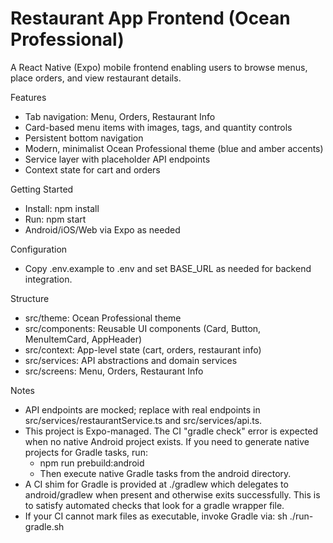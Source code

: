 # Restaurant App Frontend (Ocean Professional)

A React Native (Expo) mobile frontend enabling users to browse menus, place orders, and view restaurant details.

Features
- Tab navigation: Menu, Orders, Restaurant Info
- Card-based menu items with images, tags, and quantity controls
- Persistent bottom navigation
- Modern, minimalist Ocean Professional theme (blue and amber accents)
- Service layer with placeholder API endpoints
- Context state for cart and orders

Getting Started
- Install: npm install
- Run: npm start
- Android/iOS/Web via Expo as needed

Configuration
- Copy .env.example to .env and set BASE_URL as needed for backend integration.

Structure
- src/theme: Ocean Professional theme
- src/components: Reusable UI components (Card, Button, MenuItemCard, AppHeader)
- src/context: App-level state (cart, orders, restaurant info)
- src/services: API abstractions and domain services
- src/screens: Menu, Orders, Restaurant Info

Notes
- API endpoints are mocked; replace with real endpoints in src/services/restaurantService.ts and src/services/api.ts.
- This project is Expo-managed. The CI "gradle check" error is expected when no native Android project exists. If you need to generate native projects for Gradle tasks, run:
  - npm run prebuild:android
  - Then execute native Gradle tasks from the android directory.
- A CI shim for Gradle is provided at ./gradlew which delegates to android/gradlew when present and otherwise exits successfully. This is to satisfy automated checks that look for a gradle wrapper file.
- If your CI cannot mark files as executable, invoke Gradle via: sh ./run-gradle.sh <gradle-args>
